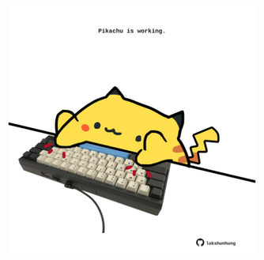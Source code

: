 <!-- built at 08/03/2023, 18:00:57 UTC -->
<p align="center">
  <img width="500" height="500" src="./ReadmeImage.svg">
</p>
